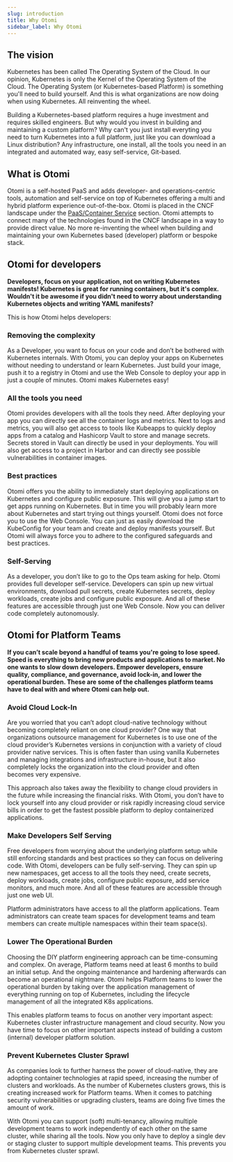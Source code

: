 ```yaml
---
slug: introduction
title: Why Otomi
sidebar_label: Why Otomi
---
```


## The vision
Kubernetes has been called The Operating System of the Cloud. In our opinion, Kubernetes is only the Kernel of the Operating System of the Cloud. The Operating System (or Kubernetes-based Platform) is something you'll need to build yourself. And this is what organizations are now doing when using Kubernetes. All reinventing the wheel.

Building a Kubernetes-based platform requires a huge investment and requires skilled engineers. But why would you invest in building and maintaining a custom platform? Why can't you just install everyting you need to turn Kubernetes into a full platform, just like you can download a Linux distribution? Any infrastructure, one install, all the tools you need in an integrated and automated way, easy self-service, Git-based.

## What is Otomi

Otomi is a self-hosted PaaS and adds developer- and operations-centric tools, automation and self-service on top of Kubernetes offering a multi and hybrid platform experience out-of-the-box. Otomi is placed in the CNCF landscape under the [PaaS/Container Service](https://landscape.cncf.io/guide#platform--paas-container-service) section. Otomi attempts to connect many of the technologies found in the CNCF landscape in a way to provide direct value. No more re-inventing the wheel when building and maintaining your own Kubernetes based (developer) platform or bespoke stack.

## Otomi for developers
**Developers, focus on your application, not on writing Kubernetes manifests! Kubernetes is great for running containers, but it's complex. Wouldn't it be awesome if you didn't need to worry about understanding Kubernetes objects and writing YAML manifests?**

This is how Otomi helps developers:

### Removing the complexity
As a Developer, you want to focus on your code and don’t be bothered with Kubernetes internals. With Otomi, you can deploy your apps on Kubernetes without needing to understand or learn Kubernetes. Just build your image, push it to a registry in Otomi and use the Web Console to deploy your app in just a couple of minutes. Otomi makes Kubernetes easy!

### All the tools you need
Otomi provides developers with all the tools they need. After deploying your app you can directly see all the container logs and metrics. Next to logs and metrics, you will also get access to tools like Kubeapps to quickly deploy apps from a catalog and Hashicorp Vault to store and manage secrets. Secrets stored in Vault can directly be used in your deployments. You will also get access to a project in Harbor and can directly see possible vulnerabilities in container images.

### Best practices
Otomi offers you the ability to immediately start deploying applications on Kubernetes and configure public exposure. This will give you a jump start to get apps running on Kubernetes. But in time you will probably learn more about Kubernetes and start trying out things yourself. Otomi does not force you to use the Web Console. You can just as easily download the KubeConfig for your team and create and deploy manifests yourself. But Otomi will always force you to adhere to the configured safeguards and best practices.

### Self-Serving
As a developer, you don’t like to go to the Ops team asking for help. Otomi provides full developer self-service. Developers can spin up new virtual environments, download pull secrets, create Kubernetes secrets, deploy workloads, create jobs and configure public exposure. And all of these features are accessible through just one Web Console. Now you can deliver code completely autonomously.

## Otomi for Platform Teams
**If you can’t scale beyond a handful of teams you're going to lose speed. Speed is everything to bring new products and applications to market. No one wants to slow down developers. Empower developers, ensure quality, compliance, and governance, avoid lock-in, and lower the operational burden. These are some of the challenges platform teams have to deal with and where Otomi can help out.**

### Avoid Cloud Lock-In
Are you worried that you can’t adopt cloud-native technology without becoming completely reliant on one cloud provider? One way that organizations outsource management for Kubernetes is to use one of the cloud provider’s Kubernetes versions in conjunction with a variety of cloud provider native services. This is often faster than using vanilla Kubernetes and managing integrations and infrastructure in-house, but it also completely locks the organization into the cloud provider and often becomes very expensive.

This approach also takes away the flexibility to change cloud providers in the future while increasing the financial risks. With Otomi, you don’t have to lock yourself into any cloud provider or risk rapidly increasing cloud service bills in order to get the fastest possible platform to deploy containerized applications.

### Make Developers Self Serving
Free developers from worrying about the underlying platform setup while still enforcing standards and best practices so they can focus on delivering code. With Otomi, developers can be fully self-serving. They can spin up new namespaces, get access to all the tools they need, create secrets, deploy workloads, create jobs, configure public exposure, add service monitors, and much more. And all of these features are accessible through just one web UI.

Platform administrators have access to all the platform applications. Team administrators can create team spaces for development teams and team members can create multiple namespaces within their team space(s).

### Lower The Operational Burden
Choosing the DIY platform engineering approach can be time-consuming and complex. On average, Platform teams need at least 6 months to build an initial setup. And the ongoing maintenance and hardening afterwards can become an operational nightmare. Otomi helps Platform teams to lower the operational burden by taking over the application management of everything running on top of Kubernetes, including the lifecycle management of all the integrated K8s applications.

This enables platform teams to focus on another very important aspect: Kubernetes cluster infrastructure management and cloud security. Now you have time to focus on other important aspects instead of building a custom (internal) developer platform solution.

### Prevent Kubernetes Cluster Sprawl
As companies look to further harness the power of cloud-native, they are adopting container technologies at rapid speed, increasing the number of clusters and workloads. As the number of Kubernetes clusters grows, this is creating increased work for Platform teams. When it comes to patching security vulnerabilities or upgrading clusters, teams are doing five times the amount of work.

With Otomi you can support (soft) multi-tenancy, allowing multiple development teams to work independently of each other on the same cluster, while sharing all the tools. Now you only have to deploy a single dev or staging cluster to support multiple development teams. This prevents you from Kubernetes cluster sprawl.